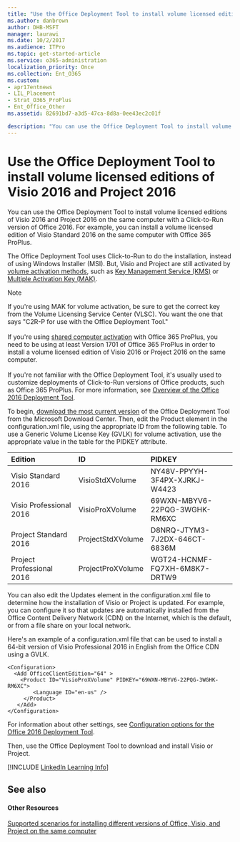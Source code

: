 ```yaml
---
title: "Use the Office Deployment Tool to install volume licensed editions of Visio 2016 and Project 2016"
ms.author: danbrown
author: DHB-MSFT
manager: laurawi
ms.date: 10/2/2017
ms.audience: ITPro
ms.topic: get-started-article
ms.service: o365-administration
localization_priority: Once
ms.collection: Ent_O365
ms.custom:
- apr17entnews
- LIL_Placement
- Strat_O365_ProPlus
- Ent_Office_Other
ms.assetid: 82691bd7-a3d5-47ca-8d8a-0ee43ec2c01f

description: "You can use the Office Deployment Tool to install volume licensed editions of Visio 2016 and Project 2016 on the same computer with a Click-to-Run version of Office 2016. For example, you can install a volume licensed edition of Visio Standard 2016 on the same computer with Office 365 ProPlus."
---
```


# Use the Office Deployment Tool to install volume licensed editions of Visio 2016 and Project 2016

You can use the Office Deployment Tool to install volume licensed editions of Visio 2016 and Project 2016 on the same computer with a Click-to-Run version of Office 2016. For example, you can install a volume licensed edition of Visio Standard 2016 on the same computer with Office 365 ProPlus. 
  
The Office Deployment Tool uses Click-to-Run to do the installation, instead of using Windows Installer (MSI). But, Visio and Project are still activated by [volume activation methods](https://technet.microsoft.com/library/ee624358%28v=office.16%29.aspx), such as [Key Management Service (KMS)](https://technet.microsoft.com/library/dn385356%28v=office.16%29.aspx) or [Multiple Activation Key (MAK)](https://technet.microsoft.com/en-us/library/dn385359%28v=office.16%29.aspx). 
  
> [!NOTE]
> If you're using MAK for volume activation, be sure to get the correct key from the Volume Licensing Service Center (VLSC). You want the one that says "C2R-P for use with the Office Deployment Tool." <br/><br/> If you're using [shared computer activation](overview-of-shared-computer-activation-for-office-365-proplus.md) with Office 365 ProPlus, you need to be using at least Version 1701 of Office 365 ProPlus in order to install a volume licensed edition of Visio 2016 or Project 2016 on the same computer.<br/><br/> If you're not familiar with the Office Deployment Tool, it's usually used to customize deployments of Click-to-Run versions of Office products, such as Office 365 ProPlus. For more information, see [Overview of the Office 2016 Deployment Tool](overview-of-the-office-2016-deployment-tool.md). 
  
To begin, [download the most current version](http://go.microsoft.com/fwlink/p/?LinkID=626065) of the Office Deployment Tool from the Microsoft Download Center. Then, edit the Product element in the configuration.xml file, using the appropriate ID from the following table. To use a Generic Volume License Key (GVLK) for volume activation, use the appropriate value in the table for the PIDKEY attribute.
  
|**Edition**|**ID**|**PIDKEY**|
|:-----|:-----|:-----|
|Visio Standard 2016  <br/> |VisioStdXVolume  <br/> |NY48V-PPYYH-3F4PX-XJRKJ-W4423  <br/> |
|Visio Professional 2016  <br/> |VisioProXVolume  <br/> |69WXN-MBYV6-22PQG-3WGHK-RM6XC  <br/> |
|Project Standard 2016  <br/> |ProjectStdXVolume  <br/> |D8NRQ-JTYM3-7J2DX-646CT-6836M  <br/> |
|Project Professional 2016  <br/> |ProjectProXVolume  <br/> |WGT24-HCNMF-FQ7XH-6M8K7-DRTW9  <br/> |
   
You can also edit the Updates element in the configuration.xml file to determine how the installation of Visio or Project is updated. For example, you can configure it so that updates are automatically installed from the Office Content Delivery Network (CDN) on the Internet, which is the default, or from a file share on your local network.
  
Here's an example of a configuration.xml file that can be used to install a 64-bit version of Visio Professional 2016 in English from the Office CDN using a GVLK. 
  
```
<Configuration>
  <Add OfficeClientEdition="64" >
    <Product ID="VisioProXVolume" PIDKEY="69WXN-MBYV6-22PQG-3WGHK-RM6XC">
        <Language ID="en-us" />
     </Product>
   </Add>  
</Configuration>

```

For information about other settings, see [Configuration options for the Office 2016 Deployment Tool](configuration-options-for-the-office-2016-deployment-tool.md).
  
Then, use the Office Deployment Tool to download and install Visio or Project.
  
[!INCLUDE [LinkedIn Learning Info](common/office/linkedin-learning-info.md)]
   
## See also

#### Other Resources

[Supported scenarios for installing different versions of Office, Visio, and Project on the same computer](https://technet.microsoft.com/library/mt712177%28v=office.16%29.aspx)

